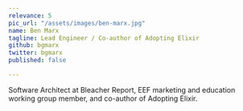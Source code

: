 ```yaml
---
relevance: 5
pic_url: "/assets/images/ben-marx.jpg"
name: Ben Marx
tagline: Lead Engineer / Co-author of Adopting Elixir
github: bgmarx
twitter: bgmarx
published: false

---
```

Software Architect at Bleacher Report, EEF marketing and education working group member, and co-author of Adopting Elixir.